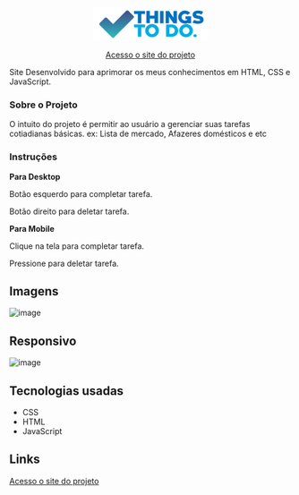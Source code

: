 <div align='center'>
<img src="img/logo-template.png">

[Acesso o site do projeto](https://danleyalvex.github.io/things-to-do/ "site lista de afazeres")
</div>
Site Desenvolvido para aprimorar os meus conhecimentos em HTML, CSS e JavaScript.




### Sobre o Projeto
O intuito do projeto é permitir ao usuário a gerenciar suas tarefas cotiadianas básicas. ex: Lista de mercado, Afazeres domésticos e etc

### Instruções

**Para Desktop**

Botão esquerdo para completar tarefa.

Botão direito para deletar tarefa.




**Para Mobile**

Clique na tela para completar tarefa.

Pressione para deletar tarefa. 




## Imagens

![image]()



## Responsivo

![image]()

## Tecnologias usadas
- CSS
- HTML
- JavaScript

## Links
[Acesso o site do projeto](https://danleyalvex.github.io/things-to-do/ "site lista de afazeres")

